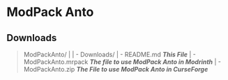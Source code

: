 # ModPack Anto

## Downloads

> ModPackAnto/
> |
> | - Downloads/
>   | - README.md ***This File***
>   | - ModPackAnto.mrpack ***The file to use ModPack Anto in Modrinth***
>   | - ModPackAnto.zip ***The File to use ModPack Anto in CurseForge***